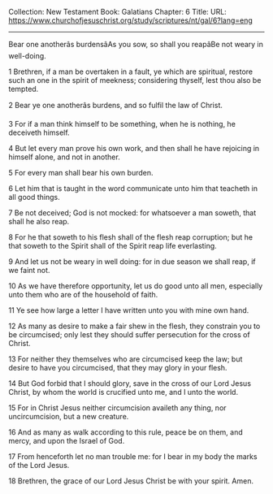 Collection: New Testament
Book: Galatians
Chapter: 6
Title: 
URL: https://www.churchofjesuschrist.org/study/scriptures/nt/gal/6?lang=eng

---

Bear one anotherâs burdensâAs you sow, so shall you reapâBe not weary in well-doing.

1 Brethren, if a man be overtaken in a fault, ye which are spiritual, restore such an one in the spirit of meekness; considering thyself, lest thou also be tempted.

2 Bear ye one anotherâs burdens, and so fulfil the law of Christ.

3 For if a man think himself to be something, when he is nothing, he deceiveth himself.

4 But let every man prove his own work, and then shall he have rejoicing in himself alone, and not in another.

5 For every man shall bear his own burden.

6 Let him that is taught in the word communicate unto him that teacheth in all good things.

7 Be not deceived; God is not mocked: for whatsoever a man soweth, that shall he also reap.

8 For he that soweth to his flesh shall of the flesh reap corruption; but he that soweth to the Spirit shall of the Spirit reap life everlasting.

9 And let us not be weary in well doing: for in due season we shall reap, if we faint not.

10 As we have therefore opportunity, let us do good unto all men, especially unto them who are of the household of faith.

11 Ye see how large a letter I have written unto you with mine own hand.

12 As many as desire to make a fair shew in the flesh, they constrain you to be circumcised; only lest they should suffer persecution for the cross of Christ.

13 For neither they themselves who are circumcised keep the law; but desire to have you circumcised, that they may glory in your flesh.

14 But God forbid that I should glory, save in the cross of our Lord Jesus Christ, by whom the world is crucified unto me, and I unto the world.

15 For in Christ Jesus neither circumcision availeth any thing, nor uncircumcision, but a new creature.

16 And as many as walk according to this rule, peace be on them, and mercy, and upon the Israel of God.

17 From henceforth let no man trouble me: for I bear in my body the marks of the Lord Jesus.

18 Brethren, the grace of our Lord Jesus Christ be with your spirit. Amen.
